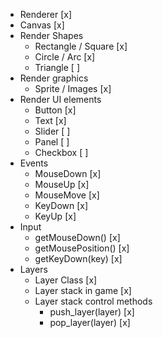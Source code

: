 - Renderer [x]
- Canvas [x]
- Render Shapes
  - Rectangle / Square [x]
  - Circle / Arc [x]
  - Triangle [ ]
- Render graphics
  - Sprite / Images [x]
- Render UI elements
  - Button [x]
  - Text [x]
  - Slider [ ]
  - Panel [ ]
  - Checkbox [ ]
- Events
  - MouseDown [x]
  - MouseUp [x]
  - MouseMove [x]
  - KeyDown [x]
  - KeyUp [x]
- Input
  - getMouseDown() [x]
  - getMousePosition() [x]
  - getKeyDown(key) [x] 
- Layers
  - Layer Class [x]
  - Layer stack in game [x]
  - Layer stack control methods
    - push_layer(layer) [x]
    - pop_layer(layer) [x]